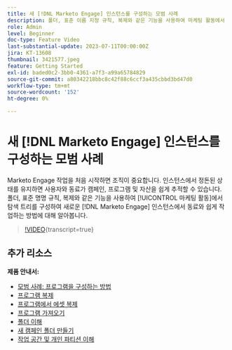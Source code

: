 ```yaml
---
title: 새 [!DNL Marketo Engage] 인스턴스를 구성하는 모범 사례
description: 폴더, 표준 이름 지정 규칙, 복제와 같은 기능을 사용하여 마케팅 활동에서 탐색 트리를 구성하여 새 Marketo Engage 인스턴스에서 동료와 쉽게 작업하는 방법을 알아봅니다.
role: Admin
level: Beginner
doc-type: Feature Video
last-substantial-update: 2023-07-11T00:00:00Z
jira: KT-13608
thumbnail: 3421577.jpeg
feature: Getting Started
exl-id: baded0c2-3bb0-4361-a7f3-a99a65784829
source-git-commit: a80342218bbc8c42f88c6ccf3a435cbbd3bd47d0
workflow-type: tm+mt
source-wordcount: '152'
ht-degree: 0%

---
```


# 새 [!DNL Marketo Engage] 인스턴스를 구성하는 모범 사례

Marketo Engage 작업을 처음 시작하면 조직이 중요합니다. 인스턴스에서 정돈된 상태를 유지하면 사용자와 동료가 캠페인, 프로그램 및 자산을 쉽게 추적할 수 있습니다. 폴더, 표준 명명 규칙, 복제와 같은 기능을 사용하여 [!UICONTROL 마케팅 활동]에서 탐색 트리를 구성하여 새로운 [!DNL Marketo Engage] 인스턴스에서 동료와 쉽게 작업하는 방법에 대해 알아봅니다. 

>[!VIDEO](https://video.tv.adobe.com/v/3422766/?learn=on&captions=kor){transcript=true}

## 추가 리소스

**제품 안내서:**

* [모범 사례: 프로그램을 구성하는 방법](https://experienceleague.adobe.com/docs/marketo/using/product-docs/core-marketo-concepts/programs/working-with-programs/best-practice-how-to-organize-your-programs.html?lang=ko)
* [프로그램 복제](https://experienceleague.adobe.com/docs/marketo/using/product-docs/core-marketo-concepts/programs/working-with-programs/clone-a-program.html?lang=ko)
* [프로그램에서 에셋 복제](https://experienceleague.adobe.com/docs/marketo/using/product-docs/core-marketo-concepts/programs/working-with-programs/clone-an-asset-in-a-program.html?lang=ko)
* [프로그램 가져오기](https://experienceleague.adobe.com/docs/marketo/using/product-docs/core-marketo-concepts/programs/working-with-programs/import-a-program.html?lang=ko)
* [폴더 이해](https://experienceleague.adobe.com/docs/marketo/using/product-docs/core-marketo-concepts/miscellaneous/understanding-folders.html?lang=ko)
* [새 캠페인 폴더 만들기](https://experienceleague.adobe.com/docs/marketo/using/product-docs/core-marketo-concepts/miscellaneous/create-new-campaign-folder.html?lang=ko)
* [작업 공간 및 개인 파티션 이해](https://experienceleague.adobe.com/docs/marketo/using/product-docs/administration/workspaces-and-person-partitions/understanding-workspaces-and-person-partitions.html?lang=ko)
